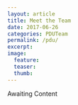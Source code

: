 ```yaml
---
layout: article
title: Meet the Team
date: 2017-06-26
categories: PDUTeam
permalink: /pdu/
excerpt:
image:
  feature:
  teaser:
  thumb:
---
```


Awaiting Content